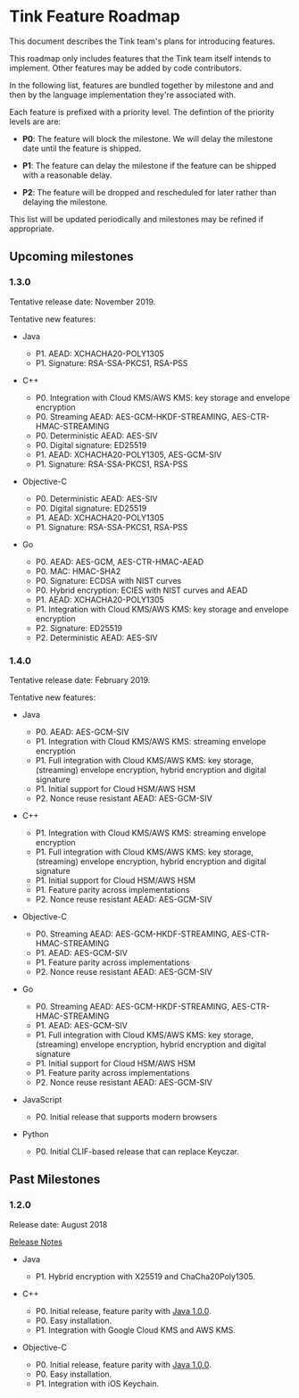 # Tink Feature Roadmap

This document describes the Tink team's plans for introducing features.

This roadmap only includes features that the Tink team itself intends to
implement. Other features may be added by code contributors.

In the following list, features are bundled together by milestone and and then
by the language implementation they're associated with.

Each feature is prefixed with a priority level. The defintion of the priority
levels are are:

*   **P0**:  The feature will block the milestone. We will delay the milestone
    date until the feature is shipped.

*   **P1**: The feature can delay the milestone if the feature can be shipped
    with a reasonable delay.

*   **P2**:  The feature will be dropped and rescheduled for later rather than
    delaying the milestone.

This list will be updated periodically and milestones may be refined if
appropriate.

## Upcoming milestones

### 1.3.0

Tentative release date: November 2019.

Tentative new features:

*   Java

    *   P1. AEAD: XCHACHA20-POLY1305
    *   P1. Signature: RSA-SSA-PKCS1, RSA-PSS

*   C++

    *   P0. Integration with Cloud KMS/AWS KMS: key storage and envelope
        encryption
    *   P0. Streaming AEAD: AES-GCM-HKDF-STREAMING, AES-CTR-HMAC-STREAMING
    *   P0. Deterministic AEAD: AES-SIV
    *   P0. Digital signature: ED25519
    *   P1. AEAD: XCHACHA20-POLY1305, AES-GCM-SIV
    *   P1. Signature: RSA-SSA-PKCS1, RSA-PSS

*   Objective-C

    *   P0. Deterministic AEAD: AES-SIV
    *   P0. Digital signature: ED25519
    *   P1. AEAD: XCHACHA20-POLY1305
    *   P1. Signature: RSA-SSA-PKCS1, RSA-PSS

*   Go

    *   P0. AEAD: AES-GCM, AES-CTR-HMAC-AEAD
    *   P0. MAC: HMAC-SHA2
    *   P0. Signature: ECDSA with NIST curves
    *   P0. Hybrid encryption: ECIES with NIST curves and AEAD
    *   P1. AEAD: XCHACHA20-POLY1305
    *   P1. Integration with Cloud KMS/AWS KMS: key storage and envelope
        encryption
    *   P2. Signature: ED25519
    *   P2. Deterministic AEAD: AES-SIV

### 1.4.0

Tentative release date: February 2019.

Tentative new features:

*   Java

    *   P0. AEAD: AES-GCM-SIV
    *   P1. Integration with Cloud KMS/AWS KMS: streaming envelope encryption
    *   P1. Full integration with Cloud KMS/AWS KMS: key storage, (streaming)
        envelope encryption, hybrid encryption and digital signature
    *   P1. Initial support for Cloud HSM/AWS HSM
    *   P2. Nonce reuse resistant AEAD: AES-GCM-SIV


*   C++

    *   P1. Integration with Cloud KMS/AWS KMS: streaming envelope encryption
    *   P1. Full integration with Cloud KMS/AWS KMS: key storage, (streaming)
        envelope encryption, hybrid encryption and digital signature
    *   P1. Initial support for Cloud HSM/AWS HSM
    *   P1. Feature parity across implementations
    *   P2. Nonce reuse resistant AEAD: AES-GCM-SIV

*   Objective-C

    *   P0. Streaming AEAD: AES-GCM-HKDF-STREAMING, AES-CTR-HMAC-STREAMING
    *   P1. AEAD: AES-GCM-SIV
    *   P1. Feature parity across implementations
    *   P2. Nonce reuse resistant AEAD: AES-GCM-SIV


*   Go

    *   P0. Streaming AEAD: AES-GCM-HKDF-STREAMING, AES-CTR-HMAC-STREAMING
    *   P1. AEAD: AES-GCM-SIV
    *   P1. Full integration with Cloud KMS/AWS KMS: key storage, (streaming)
        envelope encryption, hybrid encryption and digital signature
    *   P1. Initial support for Cloud HSM/AWS HSM
    *   P1. Feature parity across implementations
    *   P2. Nonce reuse resistant AEAD: AES-GCM-SIV



*   JavaScript

    *   P0. Initial release that supports modern browsers

*   Python

    *   P0. Initial CLIF-based release that can replace Keyczar.

## Past Milestones

### 1.2.0

Release date: August 2018

[Release Notes](https://github.com/google/tink/releases/tag/v1.2.0)

*   Java

    *   P1. Hybrid encryption with X25519 and ChaCha20Poly1305.

*   C++

    *   P0. Initial release, feature parity with
        [Java 1.0.0](https://github.com/google/tink/releases/tag/v1.0.0).
    *   P0. Easy installation.
    *   P1. Integration with Google Cloud KMS and AWS KMS.

*   Objective-C

    *   P0. Initial release, feature parity with
        [Java 1.0.0](https://github.com/google/tink/releases/tag/v1.0.0).
    *   P0. Easy installation.
    *   P1. Integration with iOS Keychain.
